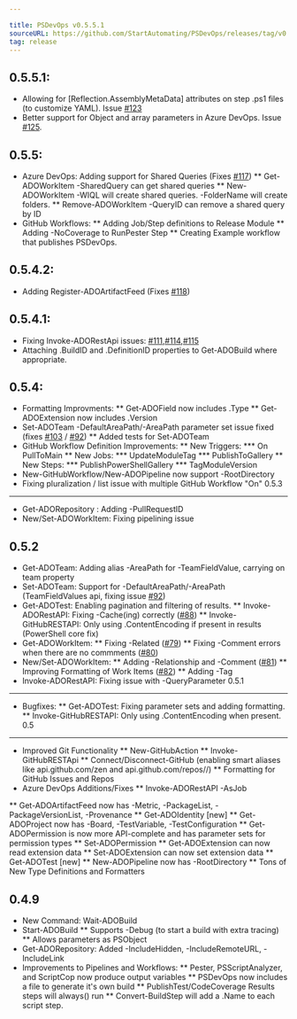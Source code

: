 ```yaml
---

title: PSDevOps v0.5.5.1
sourceURL: https://github.com/StartAutomating/PSDevOps/releases/tag/v0.5.5.1
tag: release
---
```

0.5.5.1:
---
* Allowing for [Reflection.AssemblyMetaData] attributes on step .ps1 files (to customize YAML).  Issue [#123](https://github.com/StartAutomating/PSDevOps/issues/123)
* Better support for Object and array parameters in Azure DevOps. Issue [#125](https://github.com/StartAutomating/PSDevOps/issues/125).

0.5.5:
---
* Azure DevOps: Adding support for Shared Queries (Fixes [#117](https://github.com/StartAutomating/PSDevOps/issues/117))
** Get-ADOWorkItem -SharedQuery can get shared queries
** New-ADOWorkItem -WIQL will create shared queries.  -FolderName will create folders.
** Remove-ADOWorkItem -QueryID can remove a shared query by ID
* GitHub Workflows:
** Adding Job/Step definitions to Release Module
** Adding -NoCoverage to RunPester Step
** Creating Example workflow that publishes PSDevOps.

0.5.4.2:
---
* Adding Register-ADOArtifactFeed (Fixes [#118](https://github.com/StartAutomating/PSDevOps/issues/118))

0.5.4.1:
---
* Fixing Invoke-ADORestApi issues:  [#111](https://github.com/StartAutomating/PSDevOps/issues/111),[#114](https://github.com/StartAutomating/PSDevOps/issues/114),[#115](https://github.com/StartAutomating/PSDevOps/issues/115)
* Attaching .BuildID and .DefinitionID properties to Get-ADOBuild where appropriate.

0.5.4:
---
* Formatting Improvments:
** Get-ADOField now includes .Type
** Get-ADOExtension now includes .Version
* Set-ADOTeam -DefaultAreaPath/-AreaPath parameter set issue fixed (fixes [#103](https://github.com/StartAutomating/PSDevOps/issues/103) / [#92](https://github.com/StartAutomating/PSDevOps/issues/92))
** Added tests for Set-ADOTeam
* GitHub Workflow Definition Improvements:
** New Triggers:
*** On PullToMain
** New Jobs:
*** UpdateModuleTag
*** PublishToGallery
** New Steps:
*** PublishPowerShellGallery
*** TagModuleVersion
* New-GitHubWorkflow/New-ADOPipeline now support -RootDirectory
* Fixing pluralization / list issue with multiple GitHub Workflow "On"
0.5.3
---
* Get-ADORepository  :  Adding -PullRequestID
* New/Set-ADOWorkItem:  Fixing pipelining issue

0.5.2
---
* Get-ADOTeam:  Adding alias -AreaPath for -TeamFieldValue, carrying on team property
* Set-ADOTeam:  Support for -DefaultAreaPath/-AreaPath (TeamFieldValues api, fixing issue [#92](https://github.com/StartAutomating/PSDevOps/issues/92))
* Get-ADOTest:  Enabling pagination and filtering of results.
** Invoke-ADORestAPI:  Fixing -Cache(ing) correctly ([#88](https://github.com/StartAutomating/PSDevOps/issues/88))
** Invoke-GitHubRESTAPI: Only using .ContentEncoding if present in results (PowerShell core fix)
* Get-ADOWorkItem:
** Fixing -Related ([#79](https://github.com/StartAutomating/PSDevOps/issues/79))
** Fixing -Comment errors when there are no commments ([#80](https://github.com/StartAutomating/PSDevOps/issues/80))
* New/Set-ADOWorkItem:
** Adding -Relationship and -Comment ([#81](https://github.com/StartAutomating/PSDevOps/issues/81))
** Improving Formatting of Work Items ([#82](https://github.com/StartAutomating/PSDevOps/issues/82))
** Adding -Tag
* Invoke-ADORestAPI:  Fixing issue with -QueryParameter
0.5.1
---
* Bugfixes:
** Get-ADOTest:  Fixing parameter sets and adding formatting.
** Invoke-GitHubRESTAPI:  Only using .ContentEncoding when present.
0.5
---
* Improved Git Functionality
** New-GitHubAction
** Invoke-GitHubRESTApi
** Connect/Disconnect-GitHub (enabling smart aliases like api.github.com/zen and api.github.com/repos/<owner>/<repo>)
** Formatting for GitHub Issues and Repos
* Azure DevOps Additions/Fixes
** Invoke-ADORestAPI -AsJob

** Get-ADOArtifactFeed now has -Metric, -PackageList, -PackageVersionList, -Provenance
** Get-ADOIdentity [new]
** Get-ADOProject now has -Board, -TestVariable, -TestConfiguration
** Get-ADOPermission is now more API-complete and has parameter sets for permission types
** Set-ADOPermission
** Get-ADOExtension can now read extension data
** Set-ADOExtension can now set extension data
** Get-ADOTest [new]
** New-ADOPipeline now has -RootDirectory
** Tons of New Type Definitions and Formatters

0.4.9
---
* New Command: Wait-ADOBuild
* Start-ADOBuild
** Supports -Debug (to start a build with extra tracing)
** Allows parameters as PSObject
* Get-ADORepository:  Added -IncludeHidden, -IncludeRemoteURL, -IncludeLink
* Improvements to Pipelines and Workflows:
** Pester, PSScriptAnalyzer, and ScriptCop now produce output variables
** PSDevOps now includes a file to generate it's own build
** PublishTest/CodeCoverage Results steps will always() run
** Convert-BuildStep will add a .Name to each script step.
